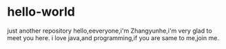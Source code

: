 # hello-world
just another repository
hello,eeveryone,i'm Zhangyunhe,i'm very glad to meet you here.
i love java,and programming,if you are same to me,join me.
